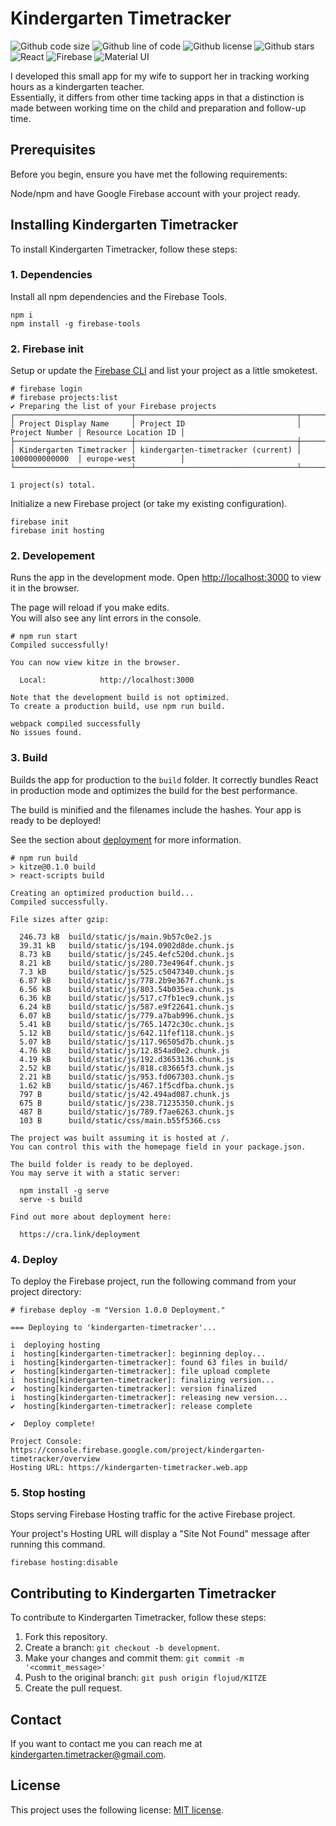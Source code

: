 # Kindergarten Timetracker

![Github code size](https://img.shields.io/github/languages/code-size/flojud/KITZE?style=flat-square)
![Github line of code](https://img.shields.io/tokei/lines/github/flojud/kitze?style=flat-square)
![Github license](https://img.shields.io/github/license/flojud/kitze?style=flat-square)
![Github stars](https://img.shields.io/github/stars/flojud/kitze?style=social) \
![React](https://img.shields.io/github/package-json/dependency-version/flojud/kitze/react?style=flat-square)
![Firebase](https://img.shields.io/github/package-json/dependency-version/flojud/kitze/firebase?style=flat-square)
![Material UI](https://img.shields.io/github/package-json/dependency-version/flojud/kitze/@mui/material?style=flat-square)

I developed this small app for my wife to support her in tracking working hours as a kindergarten teacher.\
Essentially, it differs from other time tacking apps in that a distinction is made between working time on the child and preparation and follow-up time.

## Prerequisites

Before you begin, ensure you have met the following requirements:

Node/npm and have Google Firebase account with your project ready.

## Installing Kindergarten Timetracker

To install Kindergarten Timetracker, follow these steps:

### 1. Dependencies

Install all npm dependencies and the Firebase Tools.

```
npm i
npm install -g firebase-tools
```

### 2. Firebase init

Setup or update the [Firebase CLI](https://firebase.google.com/docs/cli?authuser=0#setup_update_cli) and list your project as a little smoketest.

```
# firebase login
# firebase projects:list
✔ Preparing the list of your Firebase projects
┌──────────────────────────┬────────────────────────────────────┬────────────────┬──────────────────────┐
│ Project Display Name     │ Project ID                         │ Project Number │ Resource Location ID │
├──────────────────────────┼────────────────────────────────────┼────────────────┼──────────────────────┤
│ Kindergarten Timetracker │ kindergarten-timetracker (current) │ 1000000000000  │ europe-west          │
└──────────────────────────┴────────────────────────────────────┴────────────────┴──────────────────────┘

1 project(s) total.
```

Initialize a new Firebase project (or take my existing configuration).

```
firebase init
firebase init hosting
```

### 2. Developement

Runs the app in the development mode. Open [http://localhost:3000](http://localhost:3000) to view it in the browser.

The page will reload if you make edits.\
You will also see any lint errors in the console.

```
# npm run start
Compiled successfully!

You can now view kitze in the browser.

  Local:            http://localhost:3000

Note that the development build is not optimized.
To create a production build, use npm run build.

webpack compiled successfully
No issues found.

```

### 3. Build

Builds the app for production to the `build` folder. It correctly bundles React in production mode and optimizes the build for the best performance.

The build is minified and the filenames include the hashes. Your app is ready to be deployed!

See the section about [deployment](https://facebook.github.io/create-react-app/docs/deployment) for more information.

```
# npm run build
> kitze@0.1.0 build
> react-scripts build

Creating an optimized production build...
Compiled successfully.

File sizes after gzip:

  246.73 kB  build/static/js/main.9b57c0e2.js
  39.31 kB   build/static/js/194.0902d8de.chunk.js
  8.73 kB    build/static/js/245.4efc520d.chunk.js
  8.21 kB    build/static/js/280.73e4964f.chunk.js
  7.3 kB     build/static/js/525.c5047340.chunk.js
  6.87 kB    build/static/js/778.2b9e367f.chunk.js
  6.56 kB    build/static/js/803.54b035ea.chunk.js
  6.36 kB    build/static/js/517.c7fb1ec9.chunk.js
  6.24 kB    build/static/js/587.e9f22641.chunk.js
  6.07 kB    build/static/js/779.a7bab996.chunk.js
  5.41 kB    build/static/js/765.1472c30c.chunk.js
  5.12 kB    build/static/js/642.11fef118.chunk.js
  5.07 kB    build/static/js/117.96505d7b.chunk.js
  4.76 kB    build/static/js/12.854ad0e2.chunk.js
  4.19 kB    build/static/js/192.d3653136.chunk.js
  2.52 kB    build/static/js/818.c83665f3.chunk.js
  2.21 kB    build/static/js/953.fd067303.chunk.js
  1.62 kB    build/static/js/467.1f5cdfba.chunk.js
  797 B      build/static/js/42.494ad087.chunk.js
  675 B      build/static/js/238.71235350.chunk.js
  487 B      build/static/js/789.f7ae6263.chunk.js
  103 B      build/static/css/main.b55f5366.css

The project was built assuming it is hosted at /.
You can control this with the homepage field in your package.json.

The build folder is ready to be deployed.
You may serve it with a static server:

  npm install -g serve
  serve -s build

Find out more about deployment here:

  https://cra.link/deployment
```

### 4. Deploy

To deploy the Firebase project, run the following command from your project directory:

```
# firebase deploy -m "Version 1.0.0 Deployment."

=== Deploying to 'kindergarten-timetracker'...

i  deploying hosting
i  hosting[kindergarten-timetracker]: beginning deploy...
i  hosting[kindergarten-timetracker]: found 63 files in build/
✔  hosting[kindergarten-timetracker]: file upload complete
i  hosting[kindergarten-timetracker]: finalizing version...
✔  hosting[kindergarten-timetracker]: version finalized
i  hosting[kindergarten-timetracker]: releasing new version...
✔  hosting[kindergarten-timetracker]: release complete

✔  Deploy complete!

Project Console: https://console.firebase.google.com/project/kindergarten-timetracker/overview
Hosting URL: https://kindergarten-timetracker.web.app
```

### 5. Stop hosting

Stops serving Firebase Hosting traffic for the active Firebase project.

Your project's Hosting URL will display a "Site Not Found" message after running this command.

```
firebase hosting:disable
```

## Contributing to Kindergarten Timetracker

<!--- If your README is long or you have some specific process or steps you want contributors to follow, consider creating a separate CONTRIBUTING.md file--->

To contribute to Kindergarten Timetracker, follow these steps:

1. Fork this repository.
2. Create a branch: `git checkout -b development`.
3. Make your changes and commit them: `git commit -m '<commit_message>'`
4. Push to the original branch: `git push origin flojud/KITZE`
5. Create the pull request.

## Contact

If you want to contact me you can reach me at kindergarten.timetracker@gmail.com.

## License

This project uses the following license: [ MIT license](LICENSE).
